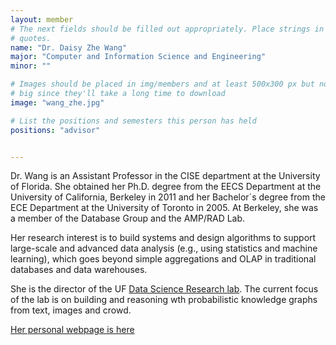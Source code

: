 ```yaml
---
layout: member
# The next fields should be filled out appropriately. Place strings in double 
# quotes.
name: "Dr. Daisy Zhe Wang"
major: "Computer and Information Science and Engineering"
minor: ""

# Images should be placed in img/members and at least 500x300 px but not too
# big since they'll take a long time to download
image: "wang_zhe.jpg"

# List the positions and semesters this person has held
positions: "advisor"


---
```

Dr. Wang is an Assistant Professor in the CISE department at the University of Florida. She obtained her Ph.D. degree from the EECS Department at the University of California, Berkeley in 2011 and her Bachelor´s degree from the ECE Department at the University of Toronto in 2005. At Berkeley, she was a member of the Database Group and the AMP/RAD Lab. 

Her research interest is to build systems and design algorithms to support large-scale and advanced data analysis (e.g., using statistics and machine learning), which goes beyond simple aggregations and OLAP in traditional databases and data warehouses.

She is the director of the UF [Data Science Research lab](http://dsr.cise.ufl.edu/). The current focus of the lab is on building and reasoning wth probabilistic knowledge graphs from text, images and crowd.

[Her personal webpage is here](https://www.cise.ufl.edu/people/faculty/daisyw)